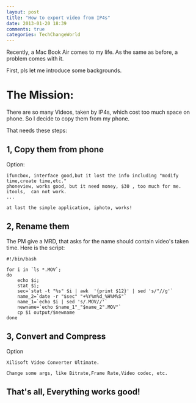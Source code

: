 ```yaml
---
layout: post
title: "How to export video from IP4s"
date: 2013-01-20 18:39
comments: true
categories: TechChangeWorld 
---
```



Recently, a Mac Book Air comes to my life.
As the same as before, a problem comes with it.

First, pls let me introduce some backgrounds.

The Mission:
========

There are so many Videos, taken by IP4s, which cost too much space on phone.
So I decide to copy them from my phone.

That needs these steps:

1, Copy them from phone
---------

Option:

    ifuncbox, interface good,but it lost the info including "modify time,create time,etc."
    phoneview, works good, but it need money, $30 , too much for me. 
    itools,  can not work.
    ...

    at last the simple application, iphoto, works!

2, Rename them
----------

The PM give a MRD, that asks for the name should contain video's taken time.
Here is the script:


``` 
#!/bin/bash

for i in `ls *.MOV`;
do
    echo $i;
    stat $i;
    sec=`stat -t "%s" $i | awk  '{print $12}' | sed 's/"//g'`
    name_2=`date -r "$sec" "+%Y%m%d_%H%M%S"`
    name_1=`echo $i | sed 's/.MOV//'`
    newname=`echo $name_1"_"$name_2".MOV"`
    cp $i output/$newname
done
```

3, Convert and Compress
-----------------

Option

    Xilisoft Video Converter Ultimate.

    Change some args, like Bitrate,Frame Rate,Video codec, etc.

    

That's all, Everything works good!
-----------------
    





